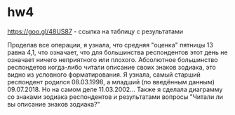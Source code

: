# hw4
https://goo.gl/48US87 - ссылка на таблицу с результатами

Проделав все операции, я узнала, что средняя "оценка" пятницы 13 равна 4,1, что означает, что для большинства респондентов этот день не означает ничего неприятного или плохого.
Абсолютное большинство респондетов когда-либо читали описание своих знаков зодиака, это видно из условного форматирования.
Я узнала, самый старший респондент родился 08.03.1998, а младший (по введённым данным) 09.07.2018. Но на самом деле 11.03.2002...
Также я сделала диаграмму со знаками зодиака респондентов и результатами вопросы "Читали ли вы описание знаков зодиака?"
